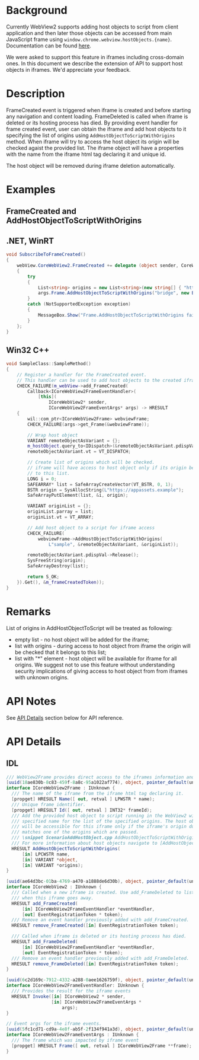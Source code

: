 # Background
Currently WebView2 supports adding host objects to script from client application
and then later those objects can be accessed from main JavaScript frame using
`window.chrome.webview.hostObjects.{name}`.
Documentation can be found [here](https://docs.microsoft.com/en-us/microsoft-edge/webview2/reference/win32/icorewebview2?view=webview2-1.0.705.50#addhostobjecttoscript).

We were asked to support this feature in iframes including
cross-domain ones. In this document we describe the extension of API to support
host objects in iframes. We'd appreciate your feedback.


# Description
FrameCreated event is triggered when iframe is created and before starting any
navigation and content loading. FrameDeleted is called when iframe is deleted
or its hosting process has died. By providing event handler for frame created event,
user can obtain the iframe and add host objects to it specifying the list of origins
using `AddHostObjectToScriptWithOrigins` method.
When iframe will try to access the host object its origin will be checked agaist
the provided list. The iframe object will have a properties with the name from
the iframe html tag declaring it and unique id.

The host object will be removed during iframe deletion automatically.


# Examples
## FrameCreated and AddHostObjectToScriptWithOrigins

## .NET, WinRT
```c#
void SubscribeToFrameCreated()
{
    webView.CoreWebView2.FrameCreated += delegate (object sender, CoreWebView2FrameEventArgs args)
    {
        try
        {
            List<string> origins = new List<string>(new string[] { "https://appassets.example" });
            args.Frame.AddHostObjectToScriptWithOrigins("bridge", new BridgeAddRemoteObject(), origins);
        }
        catch (NotSupportedException exception)
        {
            MessageBox.Show("Frame.AddHostObjectToScriptWithOrigins failed: " + exception.Message);
        }
    };
}
```

## Win32 C++
```cpp
void SampleClass::SampleMethod()
{
    // Register a handler for the FrameCreated event.
    // This handler can be used to add host objects to the created iframe.
    CHECK_FAILURE(m_webView->add_FrameCreated(
        Callback<ICoreWebView2FrameEventHandler>(
            [this](
                ICoreWebView2* sender,
                ICoreWebView2FrameEventArgs* args) -> HRESULT
    {
        wil::com_ptr<ICoreWebView2Frame> webviewFrame;
        CHECK_FAILURE(args->get_Frame(&webviewFrame));

        // Wrap host object
        VARIANT remoteObjectAsVariant = {};
        m_hostObject.query_to<IDispatch>(&remoteObjectAsVariant.pdispVal);
        remoteObjectAsVariant.vt = VT_DISPATCH;

        // Create list of origins which will be checked.
        // iframe will have access to host object only if its origin belongs
        // to this list.
        LONG i = 0;
        SAFEARRAY* list = SafeArrayCreateVector(VT_BSTR, 0, 1);
        BSTR origin = SysAllocString(L"https://appassets.example");
        SafeArrayPutElement(list, &i, origin);

        VARIANT originList = {};
        originList.parray = list;
        originList.vt = VT_ARRAY;

        // Add host object to a script for iframe access
        CHECK_FAILURE(
            webviewFrame->AddHostObjectToScriptWithOrigins(
                L"sample", &remoteObjectAsVariant, &originList));

        remoteObjectAsVariant.pdispVal->Release();
        SysFreeString(origin);
        SafeArrayDestroy(list);

        return S_OK;
    }).Get(), &m_frameCreatedToken));
}
```


# Remarks
List of origins in AddHostObjectToScript will be treated as following:
 - empty list - no host object will be added for the iframe;
 - list with origins - during access to host object from iframe the origin will be
 checked that it belongs to this list;
 - list with "*" element - host object will be available for iframe for all origins.
 We suggest not to use this feature without understanding security implications of
 giving access to host object from from iframes with unknown origins.


# API Notes
See [API Details](#api-details) section below for API reference.

# API Details
## IDL
```c#
/// WebView2Frame provides direct access to the iframes information and use.
[uuid(18ae830b-8c83-459f-8a8c-95a1022af774), object, pointer_default(unique)]
interface ICoreWebView2Frame : IUnknown {
  /// The name of the iframe from the iframe html tag declaring it.
  [propget] HRESULT Name([ out, retval ] LPWSTR * name);
  /// Unique frame identifier.
  [propget] HRESULT Id([ out, retval ] INT32* frameId);
  /// Add the provided host object to script running in the WebView2 with the
  /// specified name for the list of the specified origins. The host object
  /// will be accessible for this iframe only if the iframe's origin during access
  /// matches one of the origins which are passed.
  /// \snippet ScenarioAddHostObject.cpp AddHostObjectToScriptWithOrigins
  /// For more information about host objects navigate to [AddHostObjectToScript]
  HRESULT AddHostObjectToScriptWithOrigins(
      [in] LPCWSTR name,
      [in] VARIANT *object,
      [in] VARIANT *origins);
}

[uuid(ae64d3bc-01ba-4769-a470-a1888de6d30b), object, pointer_default(unique)]
interface ICoreWebView2 : IUnknown {
  /// Called when a new iframe is created. Use add_FrameDeleted to listen for
  /// when this iframe goes away.
  HRESULT add_FrameCreated(
      [in] ICoreWebView2FrameEventHandler *eventHandler,
      [out] EventRegistrationToken * token);
  /// Remove an event handler previously added with add_FrameCreated.
  HRESULT remove_FrameCreated([in] EventRegistrationToken token);

  /// Called when iframe is deleted or its hosting process has died.
  HRESULT add_FrameDeleted(
      [in] ICoreWebView2FrameEventHandler *eventHandler,
      [out] EventRegistrationToken * token);
  /// Remove an event handler previously added with add_FrameDeleted.
  HRESULT remove_FrameDeleted([in] EventRegistrationToken token);
}

[uuid(6c2d169c-7912-4332-a288-0aee1626759f), object, pointer_default(unique)]
interface ICoreWebView2FrameEventHandler: IUnknown {
  /// Provides the result for the iframe events
  HRESULT Invoke([in] ICoreWebView2 * sender,
                 [in] ICoreWebView2FrameEventArgs *
                     args);
}

// Event args for the iframe events.
[uuid(5fc1cd71-cd9a-4e8f-ab5f-2f134f941a3d), object, pointer_default(unique)]
interface ICoreWebView2FrameEventArgs : IUnknown {
  /// The frame which was impacted by iframe event
  [propget] HRESULT Frame([ out, retval ] ICoreWebView2Frame **frame);
}
```
